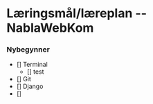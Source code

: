 # Læringsmål/læreplan -- NablaWebKom

### Nybegynner
- [] Terminal
    - [] test
- [] Git
- [] Django
- [] 

